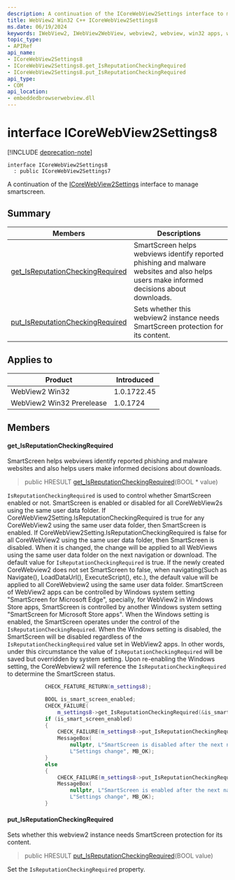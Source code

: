 ```yaml
---
description: A continuation of the ICoreWebView2Settings interface to manage smartscreen.
title: WebView2 Win32 C++ ICoreWebView2Settings8
ms.date: 06/19/2024
keywords: IWebView2, IWebView2WebView, webview2, webview, win32 apps, win32, edge, ICoreWebView2, ICoreWebView2Controller, browser control, edge html, ICoreWebView2Settings8
topic_type: 
- APIRef
api_name:
- ICoreWebView2Settings8
- ICoreWebView2Settings8.get_IsReputationCheckingRequired
- ICoreWebView2Settings8.put_IsReputationCheckingRequired
api_type:
- COM
api_location:
- embeddedbrowserwebview.dll
---
```


# interface ICoreWebView2Settings8

[!INCLUDE [deprecation-note](../includes/deprecation-note.md)]

```
interface ICoreWebView2Settings8
  : public ICoreWebView2Settings7
```

A continuation of the [ICoreWebView2Settings](icorewebview2settings.md#icorewebview2settings) interface to manage smartscreen.

## Summary

 Members                        | Descriptions
--------------------------------|---------------------------------------------
[get_IsReputationCheckingRequired](#get_isreputationcheckingrequired) | SmartScreen helps webviews identify reported phishing and malware websites and also helps users make informed decisions about downloads.
[put_IsReputationCheckingRequired](#put_isreputationcheckingrequired) | Sets whether this webview2 instance needs SmartScreen protection for its content.

## Applies to

Product                         | Introduced
--------------------------------|---------------------------------------------
WebView2 Win32            |    1.0.1722.45
WebView2 Win32 Prerelease |    1.0.1724

## Members

#### get_IsReputationCheckingRequired

SmartScreen helps webviews identify reported phishing and malware websites and also helps users make informed decisions about downloads.

> public HRESULT [get_IsReputationCheckingRequired](#get_isreputationcheckingrequired)(BOOL * value)

`IsReputationCheckingRequired` is used to control whether SmartScreen enabled or not. SmartScreen is enabled or disabled for all CoreWebView2s using the same user data folder. If CoreWebView2Setting.IsReputationCheckingRequired is true for any CoreWebView2 using the same user data folder, then SmartScreen is enabled. If CoreWebView2Setting.IsReputationCheckingRequired is false for all CoreWebView2 using the same user data folder, then SmartScreen is disabled. When it is changed, the change will be applied to all WebViews using the same user data folder on the next navigation or download. The default value for `IsReputationCheckingRequired` is true. If the newly created CoreWebview2 does not set SmartScreen to false, when navigating(Such as Navigate(), LoadDataUrl(), ExecuteScript(), etc.), the default value will be applied to all CoreWebview2 using the same user data folder. SmartScreen of WebView2 apps can be controlled by Windows system setting "SmartScreen for Microsoft Edge", specially, for WebView2 in Windows Store apps, SmartScreen is controlled by another Windows system setting "SmartScreen for Microsoft Store apps". When the Windows setting is enabled, the SmartScreen operates under the control of the `IsReputationCheckingRequired`. When the Windows setting is disabled, the SmartScreen will be disabled regardless of the `IsReputationCheckingRequired` value set in WebView2 apps. In other words, under this circumstance the value of `IsReputationCheckingRequired` will be saved but overridden by system setting. Upon re-enabling the Windows setting, the CoreWebview2 will reference the `IsReputationCheckingRequired` to determine the SmartScreen status. 
```cpp
            CHECK_FEATURE_RETURN(m_settings8);

            BOOL is_smart_screen_enabled;
            CHECK_FAILURE(
                m_settings8->get_IsReputationCheckingRequired(&is_smart_screen_enabled));
            if (is_smart_screen_enabled)
            {
                CHECK_FAILURE(m_settings8->put_IsReputationCheckingRequired(false));
                MessageBox(
                    nullptr, L"SmartScreen is disabled after the next navigation.",
                    L"Settings change", MB_OK);
            }
            else
            {
                CHECK_FAILURE(m_settings8->put_IsReputationCheckingRequired(true));
                MessageBox(
                    nullptr, L"SmartScreen is enabled after the next navigation.",
                    L"Settings change", MB_OK);
            }
```

#### put_IsReputationCheckingRequired

Sets whether this webview2 instance needs SmartScreen protection for its content.

> public HRESULT [put_IsReputationCheckingRequired](#put_isreputationcheckingrequired)(BOOL value)

Set the `IsReputationCheckingRequired` property.

